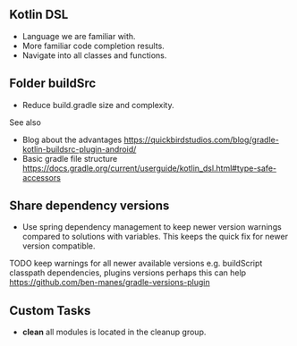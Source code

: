 ## Kotlin DSL

* Language we are familiar with.
* More familiar code completion results.
* Navigate into all classes and functions.

## Folder buildSrc

* Reduce build.gradle size and complexity.

See also
* Blog about the advantages https://quickbirdstudios.com/blog/gradle-kotlin-buildsrc-plugin-android/
* Basic gradle file structure https://docs.gradle.org/current/userguide/kotlin_dsl.html#type-safe-accessors

## Share dependency versions

* Use spring dependency management to keep newer version warnings compared to solutions with variables.
    This keeps the quick fix for newer version compatible.

TODO keep warnings for all newer available versions e.g. buildScript classpath dependencies, plugins versions
perhaps this can help https://github.com/ben-manes/gradle-versions-plugin

## Custom Tasks

* **clean** all modules is located in the cleanup group.

